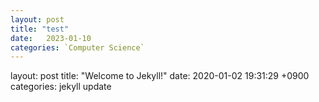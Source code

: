 ```yaml
---
layout: post
title: "test"
date:   2023-01-10
categories: `Computer Science`
---
```




layout: post
title:  "Welcome to Jekyll!"
date:   2020-01-02 19:31:29 +0900
categories: jekyll update
